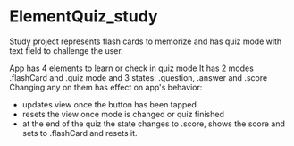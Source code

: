 # ElementQuiz_study
Study project represents flash cards to memorize and has quiz mode with text field to challenge the user.

App has 4 elements to learn or check in quiz mode
It has 2 modes .flashCard and .quiz mode and 3 states: .question, .answer and .score
Changing any on them has effect on app's behavior:
- updates view once the button has been tapped
- resets the view once mode is changed or quiz finished
- at the end of the quiz the state changes to .score, shows the score and sets to .flashCard and resets it.
